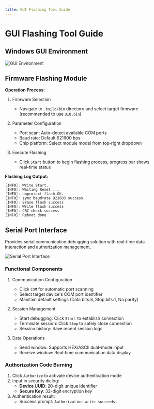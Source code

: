```yaml
---
title: GUI Flashing Tool Guide
---
```


# GUI Flashing Tool Guide

## Windows GUI Environment

![GUI Environment](https://images.tuyacn.com/fe-static/docs/img/dc641b75-663b-4341-8d22-56bd9e83a718.png)

## Firmware Flashing Module

**Operation Process:**

1. Firmware Selection

   - Navigate to `.build/bin` directory and select target firmware (recommended to use `QIO.bin`)

2. Parameter Configuration

   - Port scan: Auto-detect available COM ports
   - Baud rate: Default 921600 bps
   - Chip platform: Select module model from top-right dropdown

3. Execute Flashing
   - Click `Start` button to begin flashing process, progress bar shows real-time status

**Flashing Log Output:**

```
[INFO]: Write Start.
[INFO]: Waiting Reset ...
[INFO]: unprotect flash OK.
[INFO]: sync baudrate 921600 success
[INFO]: Erase flash success
[INFO]: Write flash success
[INFO]: CRC check success
[INFO]: Reboot done
```

## Serial Port Interface

Provides serial communication debugging solution with real-time data interaction and authorization management.

![Serial Port Interface](https://images.tuyacn.com/fe-static/docs/img/5f41aab9-b3c4-4ece-abca-1223503f7a4e.png)

### Functional Components

1. Communication Configuration

   - Click `COM` for automatic port scanning
   - Select target device's COM port identifier
   - Maintain default settings (Data bits:8, Stop bits:1, No parity)

2. Session Management

   - Start debugging: Click `Start` to establish connection
   - Terminate session: Click `Stop` to safely close connection
   - Session history: Save recent session logs

3. Data Operations
   - Send window: Supports HEX/ASCII dual-mode input
   - Receive window: Real-time communication data display

### Authorization Code Burning

1. Click `Authorize` to activate device authentication mode
2. Input in security dialog:
   - **Device UUID**: 20-digit unique identifier
   - **Secure Key**: 32-digit encryption key
3. Authentication result:
   - Success prompt: `Authorization write succeeds.`
